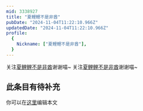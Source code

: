 ```yaml
---
mid: 3338927
title: "夏鲤鲤不是非酋"
pubDate: "2024-11-04T11:22:10.966Z"
updatedDate: "2024-11-04T11:22:10.966Z"
profile:
  {
    Nickname: ["夏鲤鲤不是非酋"],
  }
---
```


关注[夏鲤鲤不是非酋](https://space.bilibili.com/3338927)谢谢喵~ 关注[夏鲤鲤不是非酋](https://space.bilibili.com/3338927)谢谢喵~

## 此条目有待补充
你可以在[这里](https://github.com/Yuhanawa/VTuber.ICU-Content/edit/master/v/夏鲤鲤不是非酋/index.md)编辑本文
